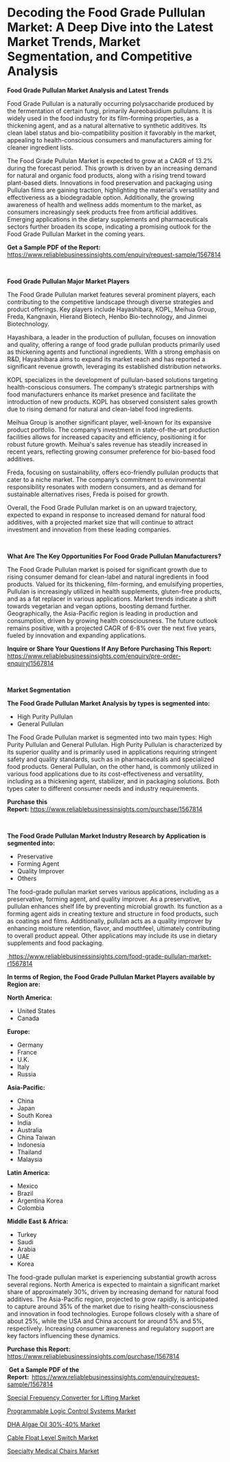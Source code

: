 <p><h1>Decoding the Food Grade Pullulan Market: A Deep Dive into the Latest Market Trends, Market Segmentation, and Competitive Analysis</h1></p><p><strong>Food Grade Pullulan Market Analysis and Latest Trends</strong></p>
<p><p>Food Grade Pullulan is a naturally occurring polysaccharide produced by the fermentation of certain fungi, primarily Aureobasidium pullulans. It is widely used in the food industry for its film-forming properties, as a thickening agent, and as a natural alternative to synthetic additives. Its clean label status and bio-compatibility position it favorably in the market, appealing to health-conscious consumers and manufacturers aiming for cleaner ingredient lists.</p><p>The Food Grade Pullulan Market is expected to grow at a CAGR of 13.2% during the forecast period. This growth is driven by an increasing demand for natural and organic food products, along with a rising trend toward plant-based diets. Innovations in food preservation and packaging using Pullulan films are gaining traction, highlighting the material's versatility and effectiveness as a biodegradable option. Additionally, the growing awareness of health and wellness adds momentum to the market, as consumers increasingly seek products free from artificial additives. Emerging applications in the dietary supplements and pharmaceuticals sectors further broaden its scope, indicating a promising outlook for the Food Grade Pullulan Market in the coming years.</p></p>
<p><strong>Get a Sample PDF of the Report:&nbsp;</strong> <a href="https://www.reliablebusinessinsights.com/enquiry/request-sample/1567814?utm_campaign=1109&utm_medium=2&utm_source=Github&utm_content=ia&utm_term=07122024&utm_id=food-grade-pullulan">https://www.reliablebusinessinsights.com/enquiry/request-sample/1567814</a></p>
<p>&nbsp;</p>
<p><strong>Food Grade Pullulan Major Market Players</strong></p>
<p><p>The Food Grade Pullulan market features several prominent players, each contributing to the competitive landscape through diverse strategies and product offerings. Key players include Hayashibara, KOPL, Meihua Group, Freda, Kangnaxin, Hierand Biotech, Henbo Bio-technology, and Jinmei Biotechnology.</p><p>Hayashibara, a leader in the production of pullulan, focuses on innovation and quality, offering a range of food grade pullulan products primarily used as thickening agents and functional ingredients. With a strong emphasis on R&D, Hayashibara aims to expand its market reach and has reported a significant revenue growth, leveraging its established distribution networks.</p><p>KOPL specializes in the development of pullulan-based solutions targeting health-conscious consumers. The company’s strategic partnerships with food manufacturers enhance its market presence and facilitate the introduction of new products. KOPL has observed consistent sales growth due to rising demand for natural and clean-label food ingredients.</p><p>Meihua Group is another significant player, well-known for its expansive product portfolio. The company’s investment in state-of-the-art production facilities allows for increased capacity and efficiency, positioning it for robust future growth. Meihua's sales revenue has steadily increased in recent years, reflecting growing consumer preference for bio-based food additives.</p><p>Freda, focusing on sustainability, offers eco-friendly pullulan products that cater to a niche market. The company’s commitment to environmental responsibility resonates with modern consumers, and as demand for sustainable alternatives rises, Freda is poised for growth.</p><p>Overall, the Food Grade Pullulan market is on an upward trajectory, expected to expand in response to increased demand for natural food additives, with a projected market size that will continue to attract investment and innovation from these leading companies.</p></p>
<p>&nbsp;</p>
<p><strong>What Are The Key Opportunities For Food Grade Pullulan Manufacturers?</strong></p>
<p><p>The Food Grade Pullulan market is poised for significant growth due to rising consumer demand for clean-label and natural ingredients in food products. Valued for its thickening, film-forming, and emulsifying properties, Pullulan is increasingly utilized in health supplements, gluten-free products, and as a fat replacer in various applications. Market trends indicate a shift towards vegetarian and vegan options, boosting demand further. Geographically, the Asia-Pacific region is leading in production and consumption, driven by growing health consciousness. The future outlook remains positive, with a projected CAGR of 6-8% over the next five years, fueled by innovation and expanding applications.</p></p>
<p><strong>Inquire or Share Your Questions If Any Before Purchasing This Report:</strong> <a href="https://www.reliablebusinessinsights.com/enquiry/pre-order-enquiry/1567814?utm_campaign=1109&utm_medium=2&utm_source=Github&utm_content=ia&utm_term=07122024&utm_id=food-grade-pullulan">https://www.reliablebusinessinsights.com/enquiry/pre-order-enquiry/1567814</a></p>
<p>&nbsp;</p>
<p><strong>Market Segmentation</strong></p>
<p><strong>The Food Grade Pullulan Market Analysis by types is segmented into:</strong></p>
<p><ul><li>High Purity Pullulan</li><li>General Pullulan</li></ul></p>
<p><p>The Food Grade Pullulan market is segmented into two main types: High Purity Pullulan and General Pullulan. High Purity Pullulan is characterized by its superior quality and is primarily used in applications requiring stringent safety and quality standards, such as in pharmaceuticals and specialized food products. General Pullulan, on the other hand, is commonly utilized in various food applications due to its cost-effectiveness and versatility, including as a thickening agent, stabilizer, and in packaging solutions. Both types cater to different consumer needs and industry requirements.</p></p>
<p><strong>Purchase this Report:&nbsp;</strong><a href="https://www.reliablebusinessinsights.com/purchase/1567814?utm_campaign=1109&utm_medium=2&utm_source=Github&utm_content=ia&utm_term=07122024&utm_id=food-grade-pullulan">https://www.reliablebusinessinsights.com/purchase/1567814</a></p>
<p>&nbsp;</p>
<p><strong>The Food Grade Pullulan Market Industry Research by Application is segmented into:</strong></p>
<p><ul><li>Preservative</li><li>Forming Agent</li><li>Quality Improver</li><li>Others</li></ul></p>
<p><p>The food-grade pullulan market serves various applications, including as a preservative, forming agent, and quality improver. As a preservative, pullulan enhances shelf life by preventing microbial growth. Its function as a forming agent aids in creating texture and structure in food products, such as coatings and films. Additionally, pullulan acts as a quality improver by enhancing moisture retention, flavor, and mouthfeel, ultimately contributing to overall product appeal. Other applications may include its use in dietary supplements and food packaging.</p></p>
<p><a href="https://www.reliablebusinessinsights.com/food-grade-pullulan-market-r1567814?utm_campaign=1109&utm_medium=2&utm_source=Github&utm_content=ia&utm_term=07122024&utm_id=food-grade-pullulan">&nbsp;https://www.reliablebusinessinsights.com/food-grade-pullulan-market-r1567814</a></p>
<p><strong>In terms of Region, the Food Grade Pullulan Market Players available by Region are:</strong></p>
<p>
    <p> <strong> North America: </strong>
        <ul>
            <li>United States</li>
            <li>Canada</li>
        </ul>
        </p> 
    <p> <strong> Europe: </strong>
        <ul>
            <li>Germany</li>
            <li>France</li>
            <li>U.K.</li>
            <li>Italy</li>
            <li>Russia</li>
        </ul>
        </p> 
    <p> <strong> Asia-Pacific: </strong>
        <ul>
            <li>China</li>
            <li>Japan</li>
            <li>South Korea</li>
            <li>India</li>
            <li>Australia</li>
            <li>China Taiwan</li>
            <li>Indonesia</li>
            <li>Thailand</li>
            <li>Malaysia</li>
        </ul>
        </p> 
    <p> <strong> Latin America: </strong>
        <ul>
            <li>Mexico</li>
            <li>Brazil</li>
            <li>Argentina Korea</li>
            <li>Colombia</li>
        </ul>
        </p> 
    <p> <strong> Middle East & Africa: </strong>
        <ul>
            <li>Turkey</li>
            <li>Saudi</li>
            <li>Arabia</li>
            <li>UAE</li>
            <li>Korea</li>
        </ul>
    </p>
    </p>
<p><p>The food-grade pullulan market is experiencing substantial growth across several regions. North America is expected to maintain a significant market share of approximately 30%, driven by increasing demand for natural food additives. The Asia-Pacific region, projected to grow rapidly, is anticipated to capture around 35% of the market due to rising health-consciousness and innovation in food technologies. Europe follows closely with a share of about 25%, while the USA and China account for around 5% and 5%, respectively. Increasing consumer awareness and regulatory support are key factors influencing these dynamics.</p></p>
<p><strong>Purchase this Report: </strong><a href="https://www.reliablebusinessinsights.com/purchase/1567814?utm_campaign=1109&utm_medium=2&utm_source=Github&utm_content=ia&utm_term=07122024&utm_id=food-grade-pullulan">https://www.reliablebusinessinsights.com/purchase/1567814</a></p>
<p>&nbsp;<strong>Get a Sample PDF of the Report:&nbsp;&nbsp;</strong><a href="https://www.reliablebusinessinsights.com/enquiry/request-sample/1567814?utm_campaign=1109&utm_medium=2&utm_source=Github&utm_content=ia&utm_term=07122024&utm_id=food-grade-pullulan">https://www.reliablebusinessinsights.com/enquiry/request-sample/1567814</a></p>
<p><strong></strong></p>
<p><p><a href="https://issuu.com/reportprime-2/docs/special-frequency-converter-for-lifting-market-siz?utm_campaign=1109&utm_medium=2&utm_source=Github&utm_content=ia&utm_term=07122024&utm_id=food-grade-pullulan">Special Frequency Converter for Lifting Market</a></p><p><a href="https://www.linkedin.com/pulse/industry-experts-project-programmable-logic-control-systems-mnn8f?utm_campaign=1109&utm_medium=2&utm_source=Github&utm_content=ia&utm_term=07122024&utm_id=food-grade-pullulan">Programmable Logic Control Systems Market</a></p><p><a href="https://github.com/FahadAhmed223/Market-Research-Report-List-1/blob/main/dha-algae-oil-30-40-market.md?utm_campaign=1109&utm_medium=2&utm_source=Github&utm_content=ia&utm_term=07122024&utm_id=food-grade-pullulan">DHA Algae Oil 30%-40% Market</a></p><p><a href="https://issuu.com/reportprime-2/docs/cable-float-level-switch-market-size-2030.pptx?utm_campaign=1109&utm_medium=2&utm_source=Github&utm_content=ia&utm_term=07122024&utm_id=food-grade-pullulan">Cable Float Level Switch Market</a></p><p><a href="https://www.linkedin.com/pulse/specialty-medical-chairs-industry-research-covering-multiple-er5se?utm_campaign=1109&utm_medium=2&utm_source=Github&utm_content=ia&utm_term=07122024&utm_id=food-grade-pullulan">Specialty Medical Chairs Market</a></p></p>